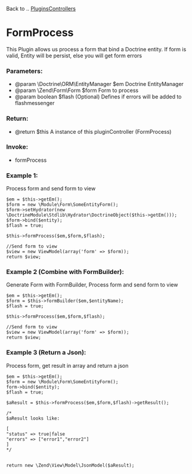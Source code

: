 Back to .. [PluginsControllers](../PluginsController.md)
# FormProcess

This Plugin allows us process a form that bind a Doctrine entity. If form is valid, Entity will be persist, else you will get form errors 

### Parameters:
* @param \Doctrine\ORM\EntityManager $em  Doctrine EntityManager
* @param \Zend\Form\Form $form Form to process
* @param boolean $flash (Optional) Defines if errors will be added to flashmessenger

### Return:
* @return $this A instance of this pluginController (FormProcess)

### Invoke:
* formProcess

### Example 1:

Process form and send form to view
```
$em = $this->getEm();
$form = new \Module\Form\SomeEntityForm();
$form->setHydrator(new \DoctrineModule\Stdlib\Hydrator\DoctrineObject($this->getEm()));
$form->bind($entity);
$flash = true;

$this->formProcess($em,$form,$flash);

//Send form to view
$view = new ViewModel(array('form' => $form));
return $view;
```

### Example 2 (Combine with FormBuilder):

Generate Form with FormBuilder, Process form and send form to view
```
$em = $this->getEm();
$form = $this->formBuilder($em,$entityName);
$flash = true;

$this->formProcess($em,$form,$flash);

//Send form to view
$view = new ViewModel(array('form' => $form));
return $view;
```

### Example 3 (Return a Json):
Process form, get result in array and return a json

```
$em = $this->getEm();
$form = new \Module\Form\SomeEntityForm();
form->bind($entity);
$flash = true;

$aResult = $this->formProcess($em,$form,$flash)->getResult();

/*
$aResult looks like:

[
"status" => true|false
"errors" => ["error1","error2"]
]
*/


return new \Zend\View\Model\JsonModel($aResult);
```